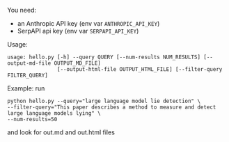 You need:
- an Anthropic API key (env var `ANTHROPIC_API_KEY`)
- SerpAPI api key (env var `SERPAPI_API_KEY`)

Usage:
```
usage: hello.py [-h] --query QUERY [--num-results NUM_RESULTS] [--output-md-file OUTPUT_MD_FILE]
                [--output-html-file OUTPUT_HTML_FILE] [--filter-query FILTER_QUERY]
```

Example:
run
```
python hello.py --query="large language model lie detection" \
--filter-query="This paper describes a method to measure and detect large language models lying" \
--num-results=50
```
and look for out.md and out.html files